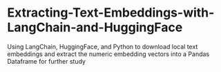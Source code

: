 # Extracting-Text-Embeddings-with-LangChain-and-HuggingFace
Using LangChain, HuggingFace, and Python to download local text embeddings and extract the numeric embedding vectors into a Pandas Dataframe for further study

